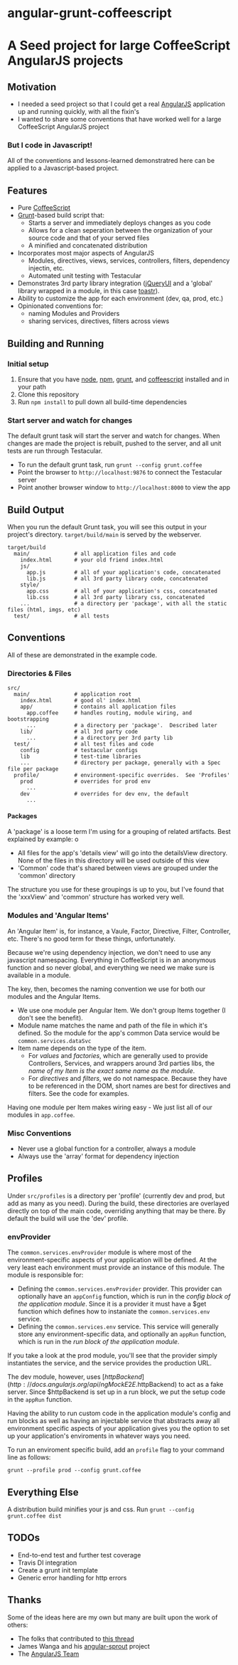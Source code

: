 # angular-grunt-coffeescript
# A Seed project for large CoffeeScript AngularJS projects

## Motivation

* I needed a seed project so that I could get a real [AngularJS](http://angularjs.org/) application up and running quickly, with all the fixin's
* I wanted to share some conventions that have worked well for a large CoffeeScript AngularJS project

### But I code in Javascript!

All of the conventions and lessons-learned demonstratred here can be applied to a Javascript-based project.  

## Features

* Pure [CoffeeScript](http://coffeescript.org/)
* [Grunt](http://gruntjs.com)-based build script that:
    * Starts a server and immediately deploys changes as you code
    * Allows for a clean seperation between the organization of your source code and that of your served files
    * A minified and concatenated distribution
* Incorporates most major aspects of AngularJS
    * Modules, directives, views, services, controllers, filters, dependency injectin, etc.
    * Automated unit testing with Testacular
* Demonstrates 3rd party library integration ([jQueryUI](http://jqueryui.com/) and a 'global' library wrapped in a module, in this case [toastr](http://codeseven.github.com/toastr/)).
* Ability to customize the app for each environment (dev, qa, prod, etc.)
* Opinionated conventions for:
    * naming Modules and Providers
    * sharing services, directives, filters across views

## Building and Running

### Initial setup

1. Ensure that you have [node](http://nodejs.org/), [npm](https://npmjs.org/), [grunt](http://gruntjs.com/), and [coffeescript](http://coffeescript.org/) installed and in your path
1. Clone this repository
1. Run `npm install` to pull down all build-time dependencies

### Start server and watch for changes

The default grunt task will start the server and watch for changes.  When changes are made the project is rebuilt, pushed to the server, and all unit tests are run through Testacular.

* To run the default grunt task, run `grunt --config grunt.coffee`
* Point the browser to `http://localhost:9876` to connect the Testacular server
* Point another browser window to `http://localhost:8000` to view the app

## Build Output

When you run the default Grunt task, you will see this output in your project's directory.  `target/build/main` is served by the webserver.

    target/build
      main/              # all application files and code
        index.html       # your old friend index.html
        js/
          app.js         # all of your application's code, concatenated
          lib.js         # all 3rd party library code, concatenated
        style/
          app.css        # all of your application's css, concatenated
          lib.css        # all 3rd party library css, concatenated
        ...              # a directory per 'package', with all the static files (html, imgs, etc)
      test/              # all tests

## Conventions

All of these are demonstrated in the example code.

### Directories & Files

    src/             
      main/              # application root
        index.html       # good ol' index.html
        app/             # contains all application files
          app.coffee     # handles routing, module wiring, and bootstrapping
          ...            # a directory per 'package'.  Described later
        lib/             # all 3rd party code
          ...            # a directory per 3rd party lib
      test/              # all test files and code
        config           # testacular configs
        lib              # test-time libraries
        ...              # directory per package, generally with a Spec file per package
      profile/           # environment-specific overrides.  See 'Profiles'
        prod             # overrides for prod env
          ...
        dev              # overrides for dev env, the default
          ...

#### Packages

A 'package' is a loose term I'm using for a grouping of related artifacts.  Best explained by example:
o
* All files for the app's 'details view' will go into the detailsView directory.  None of the files in this directory will be used outside of this view
* 'Common' code that's shared between views are grouped under the 'common' directory

The structure you use for these groupings is up to you, but I've found that the 'xxxView' and 'common' structure has worked very well.

### Modules and 'Angular Items'

An 'Angular Item' is, for instance, a Vaule, Factor, Directive, Filter, Controller, etc.  There's no good term for these things, unfortunately.

 Because we're using dependency injection, we don't need to use any javascript namespacing.  Everything in CoffeeScript is in an anonymous function and so never global, and everything we need we make sure is available in a module.

The key, then, becomes the naming convention we use for both our modules and the Angular Items.

 - We use one module per Angular Item.  We don't group Items together (I don't see the benefit).
 - Module name matches the name and path of the file in which it's defined.  So the module for the app's common Data service would be `common.services.dataSvc`
 - Item name depends on the type of the item.
     - For *values* and *factories*, which are generally used to provide Controllers, Services, and wrappers around 3rd parties libs, the *name of my Item is the exact same name as the module*.
     - For *directives* and *filters*, we do not namespace.  Because they have to be referenced in the DOM, short names are best for directives and filters.  See the code for examples.

 Having one module per Item makes wiring easy - We just list all of our modules in `app.coffee`.

### Misc Conventions

* Never use a global function for a controller, always a module
* Always use the 'array' format for dependency injection

## Profiles

Under `src/profiles` is a directory per 'profile' (currently dev and prod, but add as many as you need).  During the build, these directories are overlayed directly on top of the main code, overriding anything that may be there.  By default the build will use the 'dev' profile.

### envProvider

The `common.services.envProvider` module is where most of the environment-specific aspects of your application will be defined.  At the very least each environment must provide an instance of this module.  The module is responsible for:

* Defining the `common.services.envProvider` provider.  This provider can optionally have an `appConfig` function, which is run in the *config block of the application module*.  Since it is a provider it must have a $get function which defines how to instaniate the `common.services.env` service.
* Defining the `common.services.env` service.  This service will generally store any environment-specific data, and optionally an `appRun` function, which is run in the *run block of the application module*.

If you take a look at the prod module, you'll see that the provider simply instantiates the service, and the service provides the production URL. 

The dev module, however, uses [$httpBackend](http://docs.angularjs.org/api/ngMockE2E.$httpBackend) to act as a fake server.  Since $httpBackend is set up in a run block, we put the setup code in the `appRun` function.

Having the ability to run custom code in the application module's config and run blocks as well as having an injectable service that abstracts away all environment specific aspects of your application gives you the option to set up your application's enviroments in whatever ways you need.

To run an enviroment specific build, add an `profile` flag to your command line as follows:

    grunt --profile prod --config grunt.coffee

## Everything Else

A distribution build minifies your js and css.  Run `grunt --config grunt.coffee dist`

## TODOs

 - End-to-end test and further test coverage
 - Travis DI integration
 - Create a grunt init template
 - Generic error handling for http errors

## Thanks

Some of the ideas here are my own but many are built upon the work of others:

* The folks that contributed to [this thread](https://groups.google.com/forum/#!topic/angular/O_3mlKiW-OQ/discussion)
* James Wanga and his [angular-sprout](https://github.com/thedigitalself/angular-sprout) project
* The [AngularJS Team](https://github.com/angular/angular.js/graphs/contributors)
